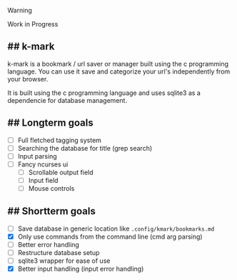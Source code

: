 > [!Warning]
> Work in Progress

## ## k-mark

k-mark is a bookmark / url saver or manager built using the c programming language.
You can use it save and categorize your url's independently from your browser.

It is built using the c programming language and uses sqlite3 as a dependencie for database management.

## ## Longterm goals

- [ ] Full fletched tagging system
- [ ] Searching the database for title (grep search)
- [ ] Input parsing
- [ ] Fancy ncurses ui
  - [ ] Scrollable output field
  - [ ] Input field
  - [ ] Mouse controls

## ## Shortterm goals

- [ ] Save database in generic location like `.config/kmark/bookmarks.md`
- [x] Only use commands from the command line (cmd arg parsing)
- [ ] Better error handling
- [ ] Restructure database setup
- [ ] sqlite3 wrapper for ease of use
- [x] Better input handling (input error handling)
